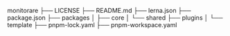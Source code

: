 monitorare
├── LICENSE
├── README.md
├── lerna.json
├── package.json
├── packages
│   ├── core
│   └── shared
├── plugins
│   └── template
├── pnpm-lock.yaml
├── pnpm-workspace.yaml
